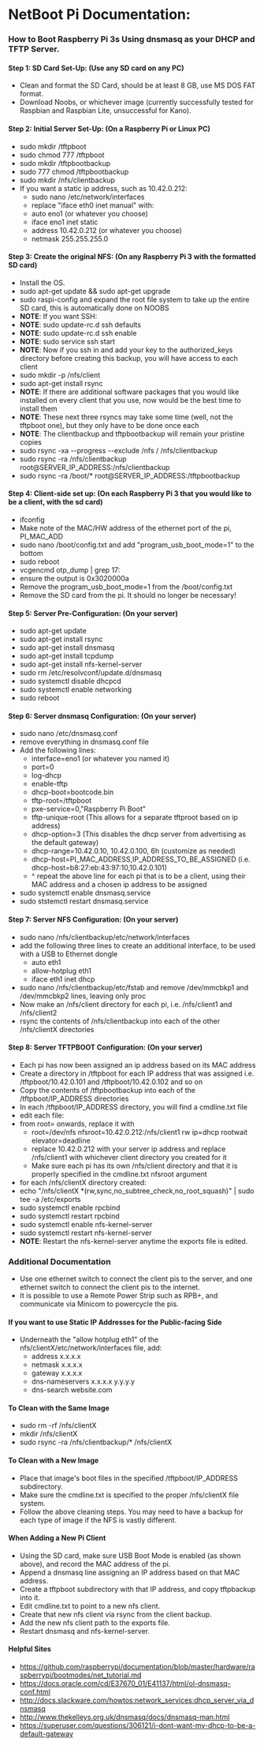 # NetBoot Pi Documentation:

### How to Boot Raspberry Pi 3s Using dnsmasq as your DHCP and TFTP Server.

#### Step 1: SD Card Set-Up: (Use any SD card on any PC)
- Clean and format the SD Card, should be at least 8 GB, use MS DOS FAT format.
- Download Noobs, or whichever image (currently successfully tested for Raspbian and Raspbian Lite, unsuccessful for Kano).

#### Step 2: Initial Server Set-Up: (On a Raspberry Pi or Linux PC)
- sudo mkdir /tftpboot
- sudo chmod 777 /tftpboot
- sudo mkdir /tftpbootbackup
- sudo 777 chmod /tftpbootbackup
- sudo mkdir /nfs/clientbackup
- If you want a static ip address, such as 10.42.0.212:
  - sudo nano /etc/network/interfaces
  - replace "iface eth0 inet manual" with:
  - auto eno1 (or whatever you choose)
  - iface eno1 inet static
  - address 10.42.0.212 (or whatever you choose)
  - netmask 255.255.255.0

#### Step 3: Create the original NFS: (On any Raspberry Pi 3 with the formatted SD card)
- Install the OS.
- sudo apt-get update && sudo apt-get upgrade
- sudo raspi-config and expand the root file system to take up the entire SD card, this is automatically done on NOOBS
- **NOTE**: If you want SSH:
- **NOTE**: sudo update-rc.d ssh defaults
- **NOTE**: sudo update-rc.d ssh enable
- **NOTE**: sudo service ssh start
- **NOTE**: Now if you ssh in and add your key to the authorized_keys directory before creating this backup, you will have access to each client
- sudo mkdir -p /nfs/client
- sudo apt-get install rsync
- **NOTE**: If there are additional software packages that you would like installed on every client that you use, now would be the best time to install them
- **NOTE**: These next three rsyncs may take some time (well, not the tftpboot one), but they only have to be done once each
- **NOTE**: The clientbackup and tftpbootbackup will remain your pristine copies
- sudo rsync -xa --progress --exclude /nfs / /nfs/clientbackup
- sudo rsync -ra /nfs/clientbackup root@SERVER_IP_ADDRESS:/nfs/clientbackup
- sudo rsync -ra /boot/* root@SERVER_IP_ADDRESS:/tftpbootbackup

#### Step 4: Client-side set up: (On each Raspberry Pi 3 that you would like to be a client, with the sd card)
- ifconfig
- Make note of the MAC/HW address of the ethernet port of the pi, PI_MAC_ADD
- sudo nano /boot/config.txt and add "program_usb_boot_mode=1" to the bottom
- sudo reboot
- vcgencmd otp_dump | grep 17:
- ensure the output is 0x3020000a
- Remove the program_usb_boot_mode=1 from the /boot/config.txt
- Remove the SD card from the pi. It should no longer be necessary!

#### Step 5: Server Pre-Configuration: (On your server)
- sudo apt-get update
- sudo apt-get install rsync
- sudo apt-get install dnsmasq
- sudo apt-get install tcpdump
- sudo apt-get install nfs-kernel-server
- sudo rm /etc/resolvconf/update.d/dnsmasq
- sudo systemctl disable dhcpcd
- sudo systemctl enable networking
- sudo reboot

#### Step 6: Server dnsmasq Configuration: (On your server)
- sudo nano /etc/dnsmasq.conf
- remove everything in dnsmasq.conf file
- Add the following lines:
  - interface=eno1 (or whatever you named it)
  - port=0
  - log-dhcp
  - enable-tftp
  - dhcp-boot=bootcode.bin
  - tftp-root=/tftpboot
  - pxe-service=0,"Raspberry Pi Boot"
  - tftp-unique-root    (This allows for a separate tftproot based on ip address)
  - dhcp-option=3       (This disables the dhcp server from advertising as the default gateway)
  - dhcp-range=10.42.0.10, 10.42.0.100, 6h (customize as needed)
  - dhcp-host=PI_MAC_ADDRESS,IP_ADDRESS_TO_BE_ASSIGNED (i.e. dhcp-host=b8:27:eb:43:97:10,10.42.0.101)
  - ^ repeat the above line for each pi that is to be a client, using their MAC address and a chosen ip address to be assigned
- sudo systemctl enable dnsmasq.service
- sudo ststemctl restart dnsmasq.service

#### Step 7: Server NFS Configuration: (On your server)
- sudo nano /nfs/clientbackup/etc/network/interfaces
- add the following three lines to create an additional interface, to be used with a USB to Ethernet dongle
  - auto eth1
  - allow-hotplug eth1
  - iface eth1 inet dhcp
- sudo nano /nfs/clientbackup/etc/fstab and remove /dev/mmcbkp1 and /dev/mmcbkp2 lines, leaving only proc
- Now make an /nfs/client directory for each pi, i.e. /nfs/client1 and /nfs/client2
- rsync the contents of /nfs/clientbackup into each of the other /nfs/clientX directories

#### Step 8: Server TFTPBOOT Configuration: (On your server)
- Each pi has now been assigned an ip address based on its MAC address
- Create a directory in /tftpboot for each IP address that was assigned i.e. /tftpboot/10.42.0.101 and /tftpboot/10.42.0.102 and so on
- Copy the contents of /tftpbootbackup into each of the /tftpboot/IP_ADDRESS directories
- In each /tftpboot/IP_ADDRESS directory, you will find a cmdline.txt file
- edit each file:
- from root= onwards, replace it with
  - root=/dev/nfs nfsroot=10.42.0.212:/nfs/client1 rw ip=dhcp rootwait elevator=deadline
  - replace 10.42.0.212 with your server ip address and replace /nfs/client1 with whichever client directory you created for it
  - Make sure each pi has its own /nfs/client directory and that it is properly specified in the cmdline.txt nfsroot argument
- for each /nfs/clientX directory created:
- echo "/nfs/clientX *(rw,sync,no_subtree_check,no_root_squash)" | sudo tee -a /etc/exports
- sudo systemctl enable rpcbind
- sudo systemctl restart rpcbind
- sudo systemctl enable nfs-kernel-server
- sudo systemctl restart nfs-kernel-server
- **NOTE**: Restart the nfs-kernel-server anytime the exports file is edited.

### Additional Documentation
- Use one ethernet switch to connect the client pis to the server, and one ethernet switch to connect the client pis to the internet.
- It is possible to use a Remote Power Strip such as RPB+, and communicate via Minicom to powercycle the pis.

#### If you want to use Static IP Addresses for the Public-facing Side
- Underneath the "allow hotplug eth1" of the nfs/clientX/etc/network/interfaces file, add:
  - address x.x.x.x
  - netmask x.x.x.x
  - gateway x.x.x.x
  - dns-nameservers x.x.x.x y.y.y.y
  - dns-search website.com

#### To Clean with the Same Image
- sudo rm -rf /nfs/clientX
- mkdir /nfs/clientX
- sudo rsync -ra /nfs/clientbackup/* /nfs/clientX

#### To Clean with a New Image
- Place that image's boot files in the specified /tftpboot/IP_ADDRESS subdirectory.
- Make sure the cmdline.txt is specified to the proper /nfs/clientX file system.
- Follow the above cleaning steps. You may need to have a backup for each type of image if the NFS is vastly different.

#### When Adding a New Pi Client
- Using the SD card, make sure USB Boot Mode is enabled (as shown above), and record the MAC address of the pi.
- Append a dnsmasq line assigning an IP address based on that MAC address.
- Create a tftpboot subdirectory with that IP address, and copy tftpbackup into it.
- Edit cmdline.txt to point to a new nfs client.
- Create that new nfs client via rsync from the client backup.
- Add the new nfs client path to the exports file.
- Restart dnsmasq and nfs-kernel-server.

#### Helpful Sites
- https://github.com/raspberrypi/documentation/blob/master/hardware/raspberrypi/bootmodes/net_tutorial.md
- https://docs.oracle.com/cd/E37670_01/E41137/html/ol-dnsmasq-conf.html
- http://docs.slackware.com/howtos:network_services:dhcp_server_via_dnsmasq
- http://www.thekelleys.org.uk/dnsmasq/docs/dnsmasq-man.html
- https://superuser.com/questions/306121/i-dont-want-my-dhcp-to-be-a-default-gateway

